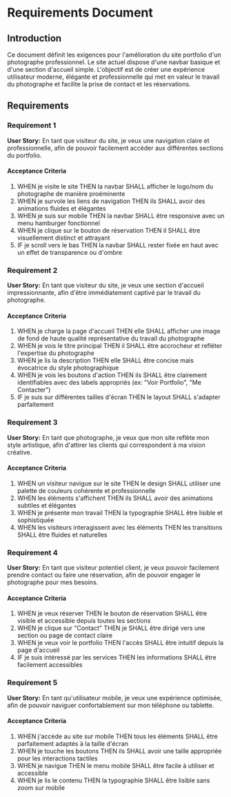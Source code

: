 # Requirements Document

## Introduction

Ce document définit les exigences pour l'amélioration du site portfolio d'un photographe professionnel. Le site actuel dispose d'une navbar basique et d'une section d'accueil simple. L'objectif est de créer une expérience utilisateur moderne, élégante et professionnelle qui met en valeur le travail du photographe et facilite la prise de contact et les réservations.

## Requirements

### Requirement 1

**User Story:** En tant que visiteur du site, je veux une navigation claire et professionnelle, afin de pouvoir facilement accéder aux différentes sections du portfolio.

#### Acceptance Criteria

1. WHEN je visite le site THEN la navbar SHALL afficher le logo/nom du photographe de manière proéminente
2. WHEN je survole les liens de navigation THEN ils SHALL avoir des animations fluides et élégantes
3. WHEN je suis sur mobile THEN la navbar SHALL être responsive avec un menu hamburger fonctionnel
4. WHEN je clique sur le bouton de réservation THEN il SHALL être visuellement distinct et attrayant
5. IF je scroll vers le bas THEN la navbar SHALL rester fixée en haut avec un effet de transparence ou d'ombre

### Requirement 2

**User Story:** En tant que visiteur du site, je veux une section d'accueil impressionnante, afin d'être immédiatement captivé par le travail du photographe.

#### Acceptance Criteria

1. WHEN je charge la page d'accueil THEN elle SHALL afficher une image de fond de haute qualité représentative du travail du photographe
2. WHEN je vois le titre principal THEN il SHALL être accrocheur et refléter l'expertise du photographe
3. WHEN je lis la description THEN elle SHALL être concise mais évocatrice du style photographique
4. WHEN je vois les boutons d'action THEN ils SHALL être clairement identifiables avec des labels appropriés (ex: "Voir Portfolio", "Me Contacter")
5. IF je suis sur différentes tailles d'écran THEN le layout SHALL s'adapter parfaitement

### Requirement 3

**User Story:** En tant que photographe, je veux que mon site reflète mon style artistique, afin d'attirer les clients qui correspondent à ma vision créative.

#### Acceptance Criteria

1. WHEN un visiteur navigue sur le site THEN le design SHALL utiliser une palette de couleurs cohérente et professionnelle
2. WHEN les éléments s'affichent THEN ils SHALL avoir des animations subtiles et élégantes
3. WHEN je présente mon travail THEN la typographie SHALL être lisible et sophistiquée
4. WHEN les visiteurs interagissent avec les éléments THEN les transitions SHALL être fluides et naturelles

### Requirement 4

**User Story:** En tant que visiteur potentiel client, je veux pouvoir facilement prendre contact ou faire une réservation, afin de pouvoir engager le photographe pour mes besoins.

#### Acceptance Criteria

1. WHEN je veux réserver THEN le bouton de réservation SHALL être visible et accessible depuis toutes les sections
2. WHEN je clique sur "Contact" THEN je SHALL être dirigé vers une section ou page de contact claire
3. WHEN je veux voir le portfolio THEN l'accès SHALL être intuitif depuis la page d'accueil
4. IF je suis intéressé par les services THEN les informations SHALL être facilement accessibles

### Requirement 5

**User Story:** En tant qu'utilisateur mobile, je veux une expérience optimisée, afin de pouvoir naviguer confortablement sur mon téléphone ou tablette.

#### Acceptance Criteria

1. WHEN j'accède au site sur mobile THEN tous les éléments SHALL être parfaitement adaptés à la taille d'écran
2. WHEN je touche les boutons THEN ils SHALL avoir une taille appropriée pour les interactions tactiles
3. WHEN je navigue THEN le menu mobile SHALL être facile à utiliser et accessible
4. WHEN je lis le contenu THEN la typographie SHALL être lisible sans zoom sur mobile